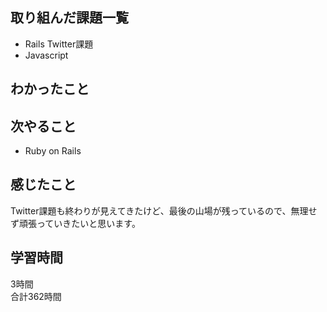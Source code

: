 ## 取り組んだ課題一覧
- Rails Twitter課題
- Javascript

## わかったこと


## 次やること
- Ruby on Rails

## 感じたこと
Twitter課題も終わりが見えてきたけど、最後の山場が残っているので、無理せず頑張っていきたいと思います。

## 学習時間
3時間<br />
合計362時間